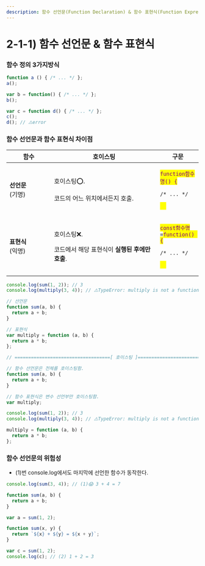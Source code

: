 ```yaml
---
description: 함수 선언문(Function Declaration) & 함수 표현식(Function Expression)
---
```


# 2-1-1) 함수 선언문 & 함수 표현식

### 함수 정의 3가지방식

```javascript
function a () { /* ... */ };
a();

var b = function() { /* ... */ };
b();

var c = function d() { /* ... */ };
c();
d(); // ⚠️error
```

### 함수 선언문과 함수 표현식 차이점

<table><thead><tr><th width="101">함수</th><th width="262">호이스팅</th><th>구문</th></tr></thead><tbody><tr><td><strong>선언문</strong><br>(기명)</td><td><p>호이스팅⭕.</p><p>코드의 어느 위치에서든지 호출.</p></td><td><p><mark style="color:purple;"><code>function함수명() {</code></mark> </p><p><code>/* ... */</code> </p><p><mark style="color:yellow;"><code>}</code><code>;</code></mark></p></td></tr><tr><td><strong>표현식</strong><br>(익명)</td><td><p>호이스팅❌.</p><p>코드에서 해당 표현식이 <strong>실행된 후에만 호출</strong>.</p></td><td><p><mark style="color:purple;"><code>const함수명</code></mark><code>=</code><mark style="color:purple;"><code>function() {</code></mark> </p><p><code>/* ... */</code> </p><p><mark style="color:yellow;"><code>}</code><code>;</code></mark></p></td></tr></tbody></table>



```javascript
console.log(sum(1, 2)); // 3
console.log(multiply(3, 4)); // ⚠️TypeError: multiply is not a function

// 선언문
function sum(a, b) {
  return a + b;
}

// 표현식
var multiply = function (a, b) {
  return a * b;
};

// ===================================[ 호이스팅 ]====================================

// 함수 선언문은 전체를 호이스팅함.
function sum(a, b) {
  return a + b;
}

// 함수 표현식은 변수 선언부만 호이스팅함.
var multiply;

console.log(sum(1, 2)); // 3
console.log(multiply(3, 4)); // ⚠️TypeError: multiply is not a function

multiply = function (a, b) {
  return a * b;
};
```

### 함수 선언문의 위험성

* (1)번 console.log에서도 마지막에 선언한 함수가 동작한다.

```javascript
console.log(sum(3, 4)); // (1)😱 3 + 4 = 7

function sum(a, b) {
  return a + b;
}

var a = sum(1, 2);

function sum(x, y) {
  return `${x} + ${y} = ${x + y}`;
}

var c = sum(1, 2);
console.log(c); // (2) 1 + 2 = 3
```
